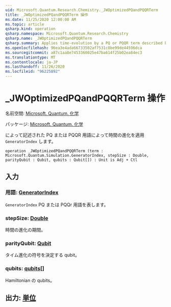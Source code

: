 ```yaml
---
uid: Microsoft.Quantum.Research.Chemistry._JWOptimizedPQandPQQRTerm
title: _JWOptimizedPQandPQQRTerm 操作
ms.date: 11/25/2020 12:00:00 AM
ms.topic: article
qsharp.kind: operation
qsharp.namespace: Microsoft.Quantum.Research.Chemistry
qsharp.name: _JWOptimizedPQandPQQRTerm
qsharp.summary: Applies time-evolution by a PQ or PQQR term described by a `GeneratorIndex`.
ms.openlocfilehash: 96ea3e4ada66733502af7531c8be99de44596dca
ms.sourcegitcommit: a87c1aa8e7453360025e47ba614f25b02ea84ec3
ms.translationtype: MT
ms.contentlocale: ja-JP
ms.lasthandoff: 11/26/2020
ms.locfileid: "96225892"
---
```

# <a name="_jwoptimizedpqandpqqrterm-operation"></a>_JWOptimizedPQandPQQRTerm 操作

名前空間: [Microsoft. Quantum. 化学](xref:Microsoft.Quantum.Research.Chemistry)

パッケージ: [Microsoft. Quantum. 化学](https://nuget.org/packages/Microsoft.Quantum.Research.Chemistry)


によって記述された PQ または PQQR 用語によって時間の進化を適用 `GeneratorIndex` します。

```qsharp
operation _JWOptimizedPQandPQQRTerm (term : Microsoft.Quantum.Simulation.GeneratorIndex, stepSize : Double, parityQubit : Qubit, qubits : Qubit[]) : Unit is Adj + Ctl
```


## <a name="input"></a>入力

### <a name="term--generatorindex"></a>用語: [GeneratorIndex](xref:Microsoft.Quantum.Simulation.GeneratorIndex)

`GeneratorIndex` PQ または PQQr 用語を表します。


### <a name="stepsize--double"></a>stepSize: [Double](xref:microsoft.quantum.lang-ref.double)

時間の進化の期間。


### <a name="parityqubit--qubit"></a>parityQubit: [Qubit](xref:microsoft.quantum.lang-ref.qubit)

タイム進化の符号を決定する qubit。


### <a name="qubits--qubit"></a>qubits: [qubits](xref:microsoft.quantum.lang-ref.qubit)[]

Hamiltonian の qubits。



## <a name="output--unit"></a>出力: [単位](xref:microsoft.quantum.lang-ref.unit)

